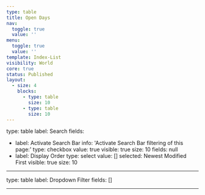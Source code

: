 ```yaml
---
type: table
title: Open Days
nav:
  toggle: true
  value: ''
menu:
  toggle: true
  value: ''
template: Index-List
visibility: World
core: true
status: Published
layout:
  - size: 4
    blocks:
      - type: table
        size: 10
      - type: table
        size: 10
---
```


type: table
label: Search
fields:
  - label: Activate Search Bar
    info: 'Activate Search Bar filtering of this page:'
    type: checkbox
    value: true
    visible: true
    size: 10
    fields: null
  - label: Display Order
    type: select
    value: []
    selected: Newest Modified First
    visible: true
    size: 10

---

type: table
label: Dropdown Filter
fields: []

---
